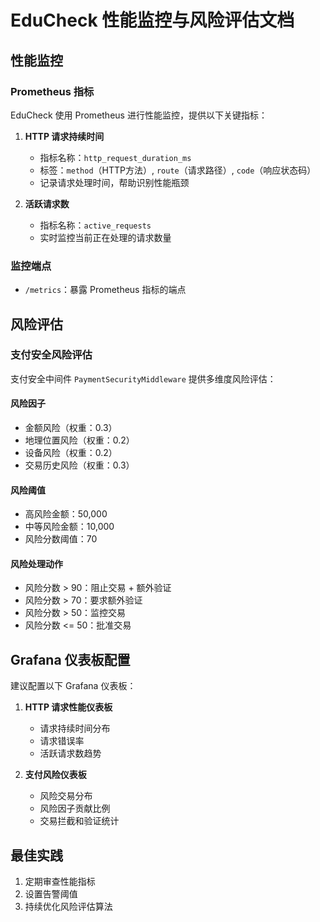# EduCheck 性能监控与风险评估文档

## 性能监控

### Prometheus 指标

EduCheck 使用 Prometheus 进行性能监控，提供以下关键指标：

1. **HTTP 请求持续时间**

   - 指标名称：`http_request_duration_ms`
   - 标签：`method`（HTTP方法）, `route`（请求路径）, `code`（响应状态码）
   - 记录请求处理时间，帮助识别性能瓶颈

2. **活跃请求数**
   - 指标名称：`active_requests`
   - 实时监控当前正在处理的请求数量

### 监控端点

- `/metrics`：暴露 Prometheus 指标的端点

## 风险评估

### 支付安全风险评估

支付安全中间件 `PaymentSecurityMiddleware` 提供多维度风险评估：

#### 风险因子

- 金额风险（权重：0.3）
- 地理位置风险（权重：0.2）
- 设备风险（权重：0.2）
- 交易历史风险（权重：0.3）

#### 风险阈值

- 高风险金额：50,000
- 中等风险金额：10,000
- 风险分数阈值：70

#### 风险处理动作

- 风险分数 > 90：阻止交易 + 额外验证
- 风险分数 > 70：要求额外验证
- 风险分数 > 50：监控交易
- 风险分数 <= 50：批准交易

## Grafana 仪表板配置

建议配置以下 Grafana 仪表板：

1. **HTTP 请求性能仪表板**

   - 请求持续时间分布
   - 请求错误率
   - 活跃请求数趋势

2. **支付风险仪表板**
   - 风险交易分布
   - 风险因子贡献比例
   - 交易拦截和验证统计

## 最佳实践

1. 定期审查性能指标
2. 设置告警阈值
3. 持续优化风险评估算法
